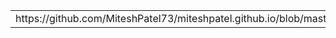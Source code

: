 <table>
  <tr>
    <td>  https://github.com/MiteshPatel73/miteshpatel.github.io/blob/master/Blue.pdf  </td>
     <td>  2    </td>
     <td>  3    </td>
     <td>   4   </td>
  </tr>
</table>

